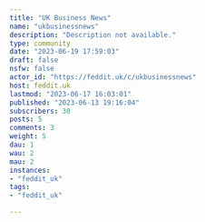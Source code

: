 ```yaml
---
title: "UK Business News" 
name: "ukbusinessnews"
description: "Description not available."
type: community
date: "2023-06-19 17:59:03"
draft: false
nsfw: false
actor_id: "https://feddit.uk/c/ukbusinessnews"
host: feddit.uk
lastmod: "2023-06-17 16:03:01"
published: "2023-06-13 19:16:04"
subscribers: 30
posts: 5
comments: 3
weight: 5
dau: 1
wau: 2
mau: 2
instances:
- "feddit_uk"
tags: 
- "feddit_uk"

---
```

